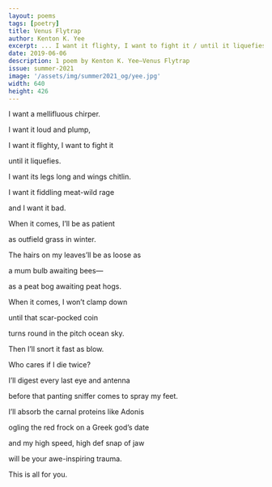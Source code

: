 ```yaml
---
layout: poems
tags: [poetry]
title: Venus Flytrap
author: Kenton K. Yee
excerpt: ... I want it flighty, I want to fight it / until it liquefies ...
date: 2019-06-06
description: 1 poem by Kenton K. Yee—Venus Flytrap
issue: summer-2021
image: '/assets/img/summer2021_og/yee.jpg'
width: 640
height: 426
---
```



<div class="stanza">
<p class="poemline">I want a mellifluous chirper.</p>
<p class="poemline">I want it loud and plump,</p>
<p class="poemline">I want it flighty, I want to fight it</p>
<p class="poemline">until it liquefies.</p>
<p class="poemline">I want its legs long and wings chitlin.</p>
<p class="poemline">I want it fiddling meat-wild rage</p>
<p class="poemline">and I want it bad.</p>
<p class="poemline">When it comes, I’ll be as patient</p>
<p class="poemline">as outfield grass in winter.</p>
<p class="poemline">The hairs on my leaves’ll be as loose as</p>
<p class="poemline">a mum bulb awaiting bees—</p>
<p class="poemline">as a peat bog awaiting peat hogs.</p>
<p class="poemline">When it comes, I won’t clamp down</p>
<p class="poemline">until that scar-pocked coin</p>
<p class="poemline">turns round in the pitch ocean sky.</p>
<p class="poemline">Then I’ll snort it fast as blow.</p>
<p class="poemline">Who cares if I die twice?</p>
<p class="poemline">I’ll digest every last eye and antenna</p>
<p class="poemline">before that panting sniffer comes to spray my feet.</p>
<p class="poemline">I’ll absorb the carnal proteins like Adonis</p>
<p class="poemline">ogling the red frock on a Greek god’s date</p>
<p class="poemline">and my high speed, high def snap of jaw</p>
<p class="poemline">will be your awe-inspiring trauma.</p>
<p class="poemline">This is all for you.</p>
</div>

